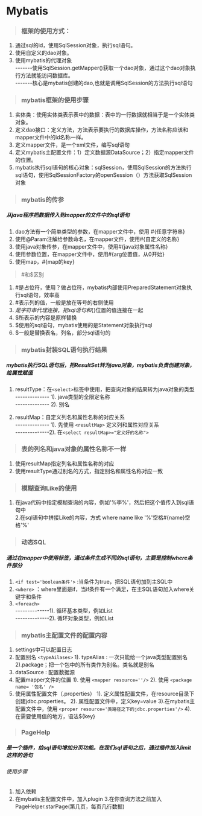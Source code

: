 # Mybatis
>### 框架的使用方式：
  1. 通过sql的id，使用SqlSession对象，执行sql语句。
  2. 使用自定义的dao对象。
  3. 使用mybatis的代理对象<br>
         -------使用SqlSession.getMapper()获取一个dao对象，通过这个dao对象执行方法就能访问数据库。<br>
         -------核心是mybatis创建的dao,也就是调用SqlSession的方法执行sql语句

>### mybatis框架的使用步骤
  1. 实体类：使用实体类表示表中的数据：表中的一行数据就相当于是一个实体类对象。
  2. 定义dao接口：定义方法，方法表示要执行的数据库操作，方法名称应该和mapper文件中的id名称一样。
  3. 定义mapper文件，是一个xml文件，编写sql语句
  4. 定义mybatis主配置文件：1）定义数据源DataSource；2）指定mapper文件的位置。
  5. mybatis执行sql语句的核心对象：sqlSession，使用SqlSession的方法执行sql语句，使用SqlSessionFactory的openSession（）方法获取SqlSession对象
  
 > ### mybatis的传参
  ##### 从java程序把数据传入到mapper的文件中的sql语句
  1. dao方法有一个简单类型的参数，在mapper文件中，使用 #{任意字符串}
  2. 使用@Param注解给参数命名，在mapper文件，使用#{自定义的名称}
  3. 使用java对象传参，在mapper文件中，使用#{java对象属性名称}
  4. 使用参数位置，在mapper文件中，使用#{arg位置值，从0开始}
  5. 使用map，#{map的key}


> #和$区别
1. #是占位符，使用？做占位符，mybatis内部使用PreparedStatement对象执行sql语句，效率高
2. #表示列的值，一般是放在等号的右侧使用
3. $是字符串代理连接，把sql语句和${}位置的值连接在一起
4. $所表示的内容是原样替换
5. $使用的sql语句，mybatis使用的是Statement对象执行sql
6. $一般是替换表名，列名，部分sql语句的

>### mybatis封装SQL语句执行结果
##### mybatis执行SQL语句后，把ResultSet转为java对象，mybatis负责创建对象，给属性赋值

1. resultType：在``` <select> ```标签中使用，把查询对象的结果转为java对象的类型  
-------------- 1). java类型的全限定名称  
-------------- 2). 别名   

2. resultMap：自定义列名和属性名称的对应关系  
-------------- 1). 先使用 ``` <resultMap> ``` 定义列和属性对应关系 <br>
 --------------2). 在``` <select resultMap>="定义好的名称"> ```

>### 表的列名和java对象的属性名称不一样
1. 使用resultMap指定列名和属性名称的对应
2. 使用resultType通过别名的方式，指定别名和属性名称对应一致


>### 模糊查询Like的使用

1. 在java代码中指定模糊查询的内容，例如'%李%'，然后把这个值传入到sql语句中    
2.在sql语句中拼接Like的内容，方式 where name like '%'空格#{name}空格'%'

>### 动态SQL
##### 通过在mapper中使用标签，通过条件生成不同的sql语句，主要是控制where条件部分
1. ``` <if test='boolean条件'> ``` :当条件为true，把SQL语句加到主SQL中  
2. ``` <where> ``` ：where里面是if，当if条件有一个满足，在主SQL语句加入where关键字和条件  
3. ``` <foreach> ```   
--------------1). 循环基本类型，例如List<Integer>  
--------------2). 循环对象类型，例如List<Student>

>### mybatis主配置文件的配置内容
1. settings中可以配置日志
2. 配置别名 ``` <typeAilases> ``` 1). typeAlias : 一次只能给一个java类型配置别名  2).package；把一个包中的所有类作为别名。类名就是别名  
3. dataSource : 配置数据源  
4. 配置mapper文件的位置 1). 使用 ``` <mapper resource=''/> ``` 2). 使用 ``` <package name= '包名' /> ```  
5. 使用属性配置文件（.properties） 1). 定义属性配置文件，在resource目录下创建jdbc.properties。 2). 属性配置文件中，定义key=value 3).在mybatis主配置文件中，使用
``` <proper resource='类路径之下的jdbc.properties'/> ``` 4). 在需要使用值的地方，语法${key}

>### PageHelp
##### 是一个插件，给sql语句增加分页功能。在我们sql语句之后，通过插件加入limit这样的语句

###### 使用步骤
1. 加入依赖
2. 在mybatis主配置文件中，加入plugin
3.在你查询方法之前加入 PageHelper.starPage(第几页，每页几行数据)
